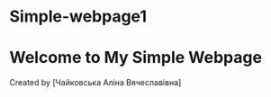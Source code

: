 # Simple-webpage1
<!DOCTYPE html>
<html lang="en">
<head>
    <meta charset="UTF-8">
    <meta name="viewport" content="width=device-width, initial-scale=1.0">
    <title>Simple Webpage</title>
</head>
<body>
    <h1>Welcome to My Simple Webpage</h1>
    <footer>
        Created by [Чайковська Аліна Вячеславівна]
    </footer>
</body>
</html>
